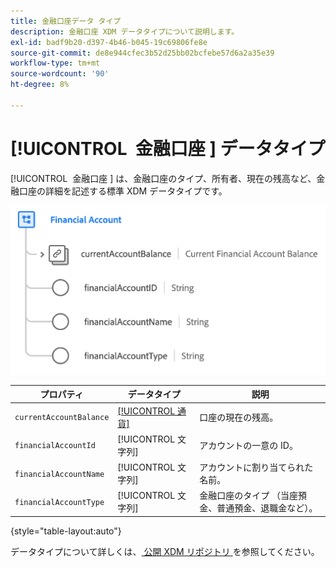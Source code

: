 ```yaml
---
title: 金融口座データ タイプ
description: 金融口座 XDM データタイプについて説明します。
exl-id: badf9b20-d397-4b46-b045-19c69806fe8e
source-git-commit: de8e944cfec3b52d25bb02bcfebe57d6a2a35e39
workflow-type: tm+mt
source-wordcount: '90'
ht-degree: 8%

---
```


# [!UICONTROL &#x200B; 金融口座 &#x200B;] データタイプ

[!UICONTROL &#x200B; 金融口座 &#x200B;] は、金融口座のタイプ、所有者、現在の残高など、金融口座の詳細を記述する標準 XDM データタイプです。

![](../images/data-types/financial-account.png)

| プロパティ | データタイプ | 説明 |
| --- | --- | --- |
| `currentAccountBalance` | [[!UICONTROL 通貨]](./currency.md) | 口座の現在の残高。 |
| `financialAccountId` | [!UICONTROL 文字列] | アカウントの一意の ID。 |
| `financialAccountName` | [!UICONTROL 文字列] | アカウントに割り当てられた名前。 |
| `financialAccountType` | [!UICONTROL 文字列] | 金融口座のタイプ （当座預金、普通預金、退職金など）。 |

{style="table-layout:auto"}

データタイプについて詳しくは、[ 公開 XDM リポジトリ ](https://github.com/adobe/xdm/blob/master/docs/reference/datatypes/financial-account.schema.json) を参照してください。
